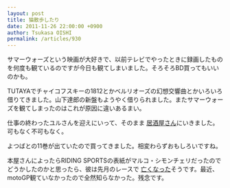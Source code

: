```yaml
---
layout: post
title: 猫散歩したり
date: 2011-11-26 22:00:00 +0900
author: Tsukasa OISHI
permalink: /articles/930
---
```


サマーウォーズという映画が大好きで、以前テレビでやったときに録画したものを何度も観ているのですが今日も観てしまいました。そろそろBD買ってもいいのかも。

TUTAYAでチャイコフスキーの1812とかベルリオーズの幻想交響曲とかいろいろ借りてきました。山下達郎の新盤もようやく借りられました。またサマーウォーズを観てしまったのはこれが原因に違いあるまい。

仕事の終わったユルさんを迎えにいって、そのまま [居酒屋さん](http://camera.tabelog.com/p/71czVh?ref=nf)にいきました。可もなく不可もなく。

よつばとの11巻が出ていたので買ってきました。相変わらずおもしろいですね。

本屋さんによったらRIDING SPORTSの表紙がマルコ・シモンチェリだったのでどうかしたのかと思ったら、彼は先月のレースで [亡くなった](http://www.ctpost.com/sports/article/Italian-rider-killed-in-Malaysian-motorcycle-race-2232158.php#photo-1692948)そうです。最近、motoGP観ていなかったので全然知らなかった。残念です。

